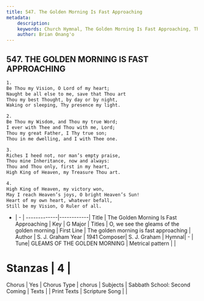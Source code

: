```yaml
---
title: 547. The Golden Morning Is Fast Approaching
metadata:
    description: 
    keywords: Church Hymnal, The Golden Morning Is Fast Approaching, The golden morning is fast approaching, O, we see the gleams of the golden morning
    author: Brian Onang'o
---
```



## 547. THE GOLDEN MORNING IS FAST APPROACHING

```txt
1.
Be Thou my Vision, O Lord of my heart;
Naught be all else to me, save that Thou art
Thou my best Thought, by day or by night,
Waking or sleeping, Thy presence my light.

2.
Be Thou my Wisdom, and Thou my true Word;
I ever with Thee and Thou with me, Lord;
Thou my great Father, I Thy true son;
Thou in me dwelling, and I with Thee one.

3.
Riches I heed not, nor man’s empty praise,
Thou mine Inheritance, now and always:
Thou and Thou only, first in my heart,
High King of Heaven, my Treasure Thou art.

4.
High King of Heaven, my victory won,
May I reach Heaven’s joys, O bright Heaven’s Sun!
Heart of my own heart, whatever befall,
Still be my Vision, O Ruler of all.
```

- |   -  |
-------------|------------|
Title | The Golden Morning Is Fast Approaching |
Key | G Major |
Titles | O, we see the gleams of the golden morning |
First Line | The golden morning is fast approaching |
Author | S. J. Graham
Year | 1941
Composer| S. J. Graham |
Hymnal|  - |
Tune| GLEAMS OF THE GOLDEN MORNING |
Metrical pattern | |
# Stanzas | 4 |
Chorus | Yes |
Chorus Type | chorus |
Subjects | Sabbath School:  Second Coming |
Texts |  |
Print Texts | 
Scripture Song |  |
  
